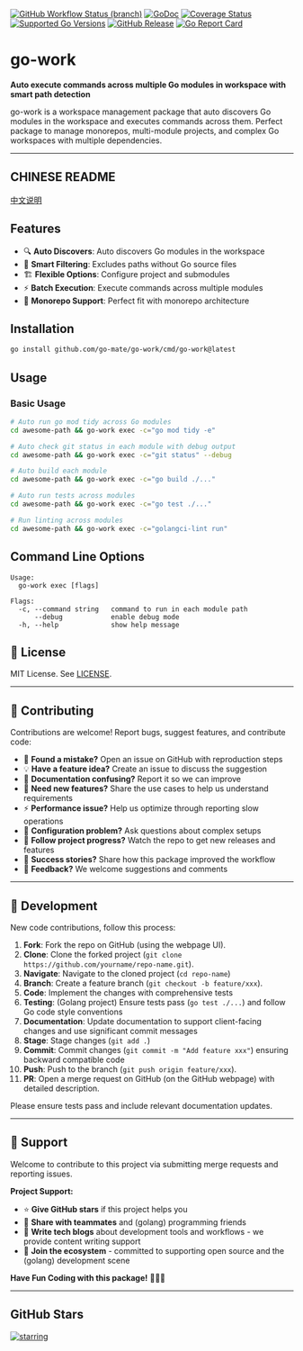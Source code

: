 [![GitHub Workflow Status (branch)](https://img.shields.io/github/actions/workflow/status/go-mate/go-work/release.yml?branch=main&label=BUILD)](https://github.com/go-mate/go-work/actions/workflows/release.yml?query=branch%3Amain)
[![GoDoc](https://pkg.go.dev/badge/github.com/go-mate/go-work)](https://pkg.go.dev/github.com/go-mate/go-work)
[![Coverage Status](https://img.shields.io/coveralls/github/go-mate/go-work/main.svg)](https://coveralls.io/github/go-mate/go-work?branch=main)
[![Supported Go Versions](https://img.shields.io/badge/Go-1.22--1.25-lightgrey.svg)](https://github.com/go-mate/go-work)
[![GitHub Release](https://img.shields.io/github/release/go-mate/go-work.svg)](https://github.com/go-mate/go-work/releases)
[![Go Report Card](https://goreportcard.com/badge/github.com/go-mate/go-work)](https://goreportcard.com/report/github.com/go-mate/go-work)

# go-work

**Auto execute commands across multiple Go modules in workspace with smart path detection**

go-work is a workspace management package that auto discovers Go modules in the workspace and executes commands across them. Perfect package to manage monorepos, multi-module projects, and complex Go workspaces with multiple dependencies.

---

<!-- TEMPLATE (EN) BEGIN: LANGUAGE NAVIGATION -->
## CHINESE README

[中文说明](README.zh.md)
<!-- TEMPLATE (EN) END: LANGUAGE NAVIGATION -->

## Features

- 🔍 **Auto Discovers**: Auto discovers Go modules in the workspace
- 🎯 **Smart Filtering**: Excludes paths without Go source files
- 🏗️ **Flexible Options**: Configure project and submodules
- ⚡ **Batch Execution**: Execute commands across multiple modules
- 🏢 **Monorepo Support**: Perfect fit with monorepo architecture

## Installation

```bash
go install github.com/go-mate/go-work/cmd/go-work@latest
```

## Usage

### Basic Usage

```bash
# Auto run go mod tidy across Go modules
cd awesome-path && go-work exec -c="go mod tidy -e"

# Auto check git status in each module with debug output
cd awesome-path && go-work exec -c="git status" --debug

# Auto build each module
cd awesome-path && go-work exec -c="go build ./..."

# Auto run tests across modules
cd awesome-path && go-work exec -c="go test ./..."

# Run linting across modules
cd awesome-path && go-work exec -c="golangci-lint run"
```

## Command Line Options

```
Usage:
  go-work exec [flags]

Flags:
  -c, --command string   command to run in each module path
      --debug            enable debug mode
  -h, --help             show help message
```

<!-- TEMPLATE (EN) BEGIN: STANDARD PROJECT FOOTER -->
<!-- VERSION 2025-09-26 07:39:27.188023 +0000 UTC -->

## 📄 License

MIT License. See [LICENSE](LICENSE).

---

## 🤝 Contributing

Contributions are welcome! Report bugs, suggest features, and contribute code:

- 🐛 **Found a mistake?** Open an issue on GitHub with reproduction steps
- 💡 **Have a feature idea?** Create an issue to discuss the suggestion
- 📖 **Documentation confusing?** Report it so we can improve
- 🚀 **Need new features?** Share the use cases to help us understand requirements
- ⚡ **Performance issue?** Help us optimize through reporting slow operations
- 🔧 **Configuration problem?** Ask questions about complex setups
- 📢 **Follow project progress?** Watch the repo to get new releases and features
- 🌟 **Success stories?** Share how this package improved the workflow
- 💬 **Feedback?** We welcome suggestions and comments

---

## 🔧 Development

New code contributions, follow this process:

1. **Fork**: Fork the repo on GitHub (using the webpage UI).
2. **Clone**: Clone the forked project (`git clone https://github.com/yourname/repo-name.git`).
3. **Navigate**: Navigate to the cloned project (`cd repo-name`)
4. **Branch**: Create a feature branch (`git checkout -b feature/xxx`).
5. **Code**: Implement the changes with comprehensive tests
6. **Testing**: (Golang project) Ensure tests pass (`go test ./...`) and follow Go code style conventions
7. **Documentation**: Update documentation to support client-facing changes and use significant commit messages
8. **Stage**: Stage changes (`git add .`)
9. **Commit**: Commit changes (`git commit -m "Add feature xxx"`) ensuring backward compatible code
10. **Push**: Push to the branch (`git push origin feature/xxx`).
11. **PR**: Open a merge request on GitHub (on the GitHub webpage) with detailed description.

Please ensure tests pass and include relevant documentation updates.

---

## 🌟 Support

Welcome to contribute to this project via submitting merge requests and reporting issues.

**Project Support:**

- ⭐ **Give GitHub stars** if this project helps you
- 🤝 **Share with teammates** and (golang) programming friends
- 📝 **Write tech blogs** about development tools and workflows - we provide content writing support
- 🌟 **Join the ecosystem** - committed to supporting open source and the (golang) development scene

**Have Fun Coding with this package!** 🎉🎉🎉

<!-- TEMPLATE (EN) END: STANDARD PROJECT FOOTER -->

---

## GitHub Stars

[![starring](https://starchart.cc/go-mate/go-work.svg?variant=adaptive)](https://starchart.cc/go-mate/go-work)
